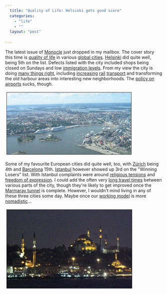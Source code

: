 ```yaml
---
  title: "Quality of Life: Helsinki gets good score"
  categories: 
    - "life"
    - ""
  layout: "post"

---
```

<p>
The latest issue of <a href="http://monocle.com/">Monocle</a> just dropped in my mailbox. The cover story this time is <a href="http://www.monocle.com/sections/affairs/Web-Articles/QoL-Trailer/">quality of life</a> in various <a href="http://en.wikipedia.org/wiki/Global_city">global cities</a>. <a href="http://en.wikipedia.org/wiki/Helsinki">Helsinki</a> did quite well, being 5th on the list. Defects listed with the city included shops being closed on Sundays and low <a href="http://www.hs.fi/english/article/Immigration+maintains+urban+population+growth+in+Finland/1135227401313">immigration levels</a>. From my view the city is doing <a href="http://www.hs.fi/english/article/International+idea+competition+to+for+future+structure+of+Helsinki+region+/1135223789090">many things right</a>, including <a href="http://www.railway-technology.com/projects/helsinki-metro/">increasing</a> <a href="http://www.kotimaki.com/rautatie/tomorrow/marja.shtml">rail</a> <a href="http://www.hel.fi/wps/portal/HKL_en/Artikkeli?WCM_GLOBAL_CONTEXT=/en/Helsinki+City+Transport/Current+and+News/Renewals+in+Line+Network+for+Southern+Helsinki+Mid-August">transport</a> and transforming the old harbour areas into interesting new neighborhoods. The <a href="http://bergie.iki.fi/blog/historical_helsinki-malmi_airport_threatened.html">policy on airports</a> sucks, though.
</p><p>
<a href="/files/helsinki_south_harbour_from_air.JPG"><img src="/files/helsinki_south_harbour_from_air-tm.jpg" height="197" width="398" border="1" hspace="4" vspace="4" alt="Helsinki South Harbour from Air" title="Helsinki South Harbour from Air" /></a>
</p><p>
Some of my favourite European cities did quite well, too, with <a href="http://en.wikipedia.org/wiki/Z%C3%BCrich">Zürich</a> being 4th and <a href="http://en.wikipedia.org/wiki/Barcelona">Barcelona</a> 15th. <a href="http://en.wikipedia.org/wiki/Istanbul">Istanbul</a> however showed up 3rd on the "Winning Losers" list. With Istanbul complaints were around <a href="http://www.iht.com/articles/2008/06/03/europe/letter.php">religious tensions</a> and <a href="http://www.rsf.org/article.php3?id_article=26852">freedom of expression</a>. I could add the often very <a href="http://www.turkishdailynews.com.tr/article.php?enewsid=60671">long travel times</a> between various parts of the city, though they're likely to get improved once the <a href="http://en.wikipedia.org/wiki/Marmaray">Marmaray tunnel</a> is complete. However, I wouldn't mind living in any of these three cities some day. Maybe once our <a href="http://bergie.iki.fi/blog/scrum_in_management_of_a_small_software_consultancy.html">working model</a> is more <a href="http://matthewbass.com/2008/06/13/nomadic-programming/">nomadistic</a>...
</p><p>
<a href="/files/istanbul_eminonu_at_night.JPG"><img src="/files/istanbul_eminonu_at_night-tm.jpg" height="250" width="400" border="1" hspace="4" vspace="4" alt="Istanbul Eminönü at Night" title="Istanbul Eminönü at Night" /></a>
</p>